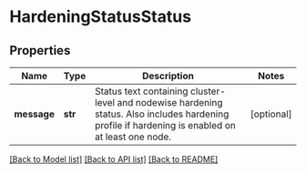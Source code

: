 # HardeningStatusStatus

## Properties
Name | Type | Description | Notes
------------ | ------------- | ------------- | -------------
**message** | **str** | Status text containing cluster-level and nodewise hardening status. Also includes hardening profile if hardening is enabled on at least one node. | [optional] 

[[Back to Model list]](../README.md#documentation-for-models) [[Back to API list]](../README.md#documentation-for-api-endpoints) [[Back to README]](../README.md)


